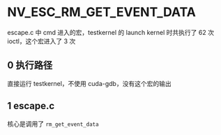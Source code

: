 # NV_ESC_RM_GET_EVENT_DATA

escape.c 中 cmd 进入的宏，testkernel 的 launch kernel 时共执行了 62 次 ioctl，这个宏进入了 3 次

## 0 执行路径

直接运行 testkernel，不使用 cuda-gdb，没有这个宏的输出

## 1 escape.c

核心是调用了 `rm_get_event_data`
